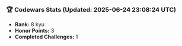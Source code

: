 ### 🏆 Codewars Stats (Updated: 2025-06-24 23:08:24 UTC)

- **Rank:** 8 kyu
- **Honor Points:** 3
- **Completed Challenges:** 1
